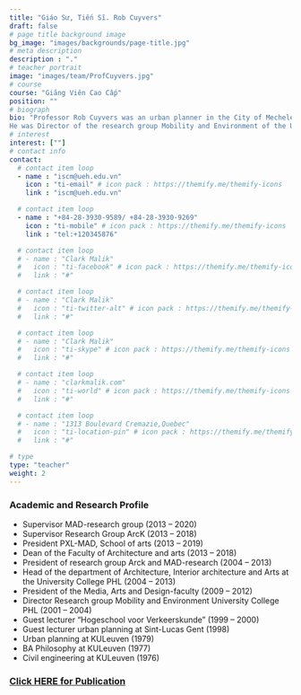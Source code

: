 ```yaml
---
title: "Giáo Sư, Tiến Sĩ. Rob Cuyvers"
draft: false
# page title background image
bg_image: "images/backgrounds/page-title.jpg"
# meta description
description : "."
# teacher portrait
image: "images/team/ProfCuyvers.jpg"
# course
course: "Giãng Viên Cao Cấp"
position: ""
# biograph
bio: "Professor Rob Cuyvers was an urban planner in the City of Mechelen, Belgium and a senior advisor for private companies and the Flemish government. He successfully managed large, complex urban projects in a regional or urban context. He was responsible for teams and budgets, and for formulating objectives and achieving goals (e.g. Lamot-site Mechelen, Park Spoor Noord Antwerp, Spatial Structure Plan Antwerp). He built up experience with participation processes and co-creation involving different actors, such as inhabitants, economic actors, planners, social actors and policy makers.
He was Director of the research group Mobility and Environment of the University College PHL and Head of the department of Architecture, Interior Architecture and Arts at the University College PHL. He was Dean of the Faculty of Architecture and arts at Hasselt University, and promoter of different international and community projects. He was member of the jury of a lot of awards, competitions and selections (e.g. for the Flemish Governmental Architect)."
# interest
interest: [""]
# contact info
contact:
  # contact item loop
  - name : "iscm@ueh.edu.vn"
    icon : "ti-email" # icon pack : https://themify.me/themify-icons
    link : "iscm@ueh.edu.vn"

  # contact item loop
  - name : "+84-28-3930-9589/ +84-28-3930-9269"
    icon : "ti-mobile" # icon pack : https://themify.me/themify-icons
    link : "tel:+120345876"

  # contact item loop
  # - name : "Clark Malik"
  #   icon : "ti-facebook" # icon pack : https://themify.me/themify-icons
  #   link : "#"

  # contact item loop
  # - name : "Clark Malik"
  #   icon : "ti-twitter-alt" # icon pack : https://themify.me/themify-icons
  #   link : "#"

  # contact item loop
  # - name : "Clark Malik"
  #   icon : "ti-skype" # icon pack : https://themify.me/themify-icons
  #   link : "#"

  # contact item loop
  # - name : "clarkmalik.com"
  #   icon : "ti-world" # icon pack : https://themify.me/themify-icons
  #   link : "#"

  # contact item loop
  # - name : "1313 Boulevard Cremazie,Quebec"
  #   icon : "ti-location-pin" # icon pack : https://themify.me/themify-icons
  #   link : "#"

# type
type: "teacher"
weight: 2
---
```


### Academic and Research Profile
* 	Supervisor MAD-research group (2013 – 2020)
* 	Supervisor Research Group ArcK (2013 – 2018)
* 	President PXL-MAD, School of arts (2013 – 2019)
* 	Dean of the Faculty of Architecture and arts (2013 – 2018)
* 	President of research group Arck and MAD-research (2004 – 2013)
* 	Head of the department of Architecture, Interior architecture and Arts at the University College PHL (2004 – 2013)
* 	President of the Media, Arts and Design-faculty (2009 – 2012)
* 	Director Research group Mobility and Environment University College PHL (2001 – 2004)
* 	Guest lecturer “Hogeschool voor Verkeerskunde” (1999 – 2000)
* 	Guest lecturer urban planning at Sint-Lucas Gent (1998)
* 	Urban planning at KULeuven (1979)
* 	BA Philosophy at KULeuven (1977)
* 	Civil engineering at KULeuven (1976)

### [Click HERE for Publication](https://documentserver.uhasselt.be/cris/rp/rp03105;jsessionid=9239716EE0C82C579448DBAC8321F7D6)
